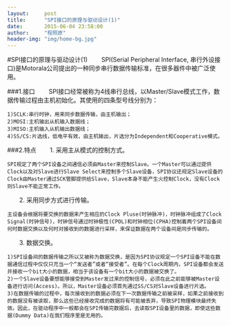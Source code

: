 ```yaml
---
layout:     post
title:      "SPI接口的原理与驱动设计(1)"
date:       2015-06-04 23:58:00
author:     "程照原"
header-img: "img/home-bg.jpg"
---
```

#SPI接口的原理与驱动设计(1)
　　SPI(Serial Peripheral Interface, 串行外设接口)是Motorala公司提出的一种同步串行数据传输标准，在很多器件中被广泛使用。

###1.接口
　　SPI接口经常被称为4线串行总线，以Master/Slave模式工作，数据传输过程由主机初始化。其使用的四条型号线分别为：
    
    1)SCLK:串行时钟，用来同步数据传输，由主机输出；
    2)MOSI:主机输出从机输入数据线；
    3)MISO:主机输入从机输出数据线；
    4)SS/CS:片选线，低电平有效，由主机输出，片选分为Independent和Cooperative模式。

###2.特点
　　1. 采用主从模式的控制方式。

    SPI规定了两个SPI设备之间通信必须由Master来控制Slave。一个Master可以通过提供Clock以及对Slave进行Slave Select来控制多个Slave设备，SPI协议还规定Slave设备的Clock由Master通过SCK管脚提供给Slave，Slave本身不能产生火控制Clock，没有Clock则Slave不能正常工作。

　　2. 采用同步方式进行传输。

    主设备会根据将要交换的数据来产生相应的Clock Pluse(时钟脉冲)，时钟脉冲组成了Clock Signal(时钟信号)，时钟信号通过时钟极性(CPOL)和时钟相位(CPHA)控制着两个SPI设备间何时数据交换以及何时对接收到的数据进行采样，来保证数据在两个设备间是同步传输的。

　　3. 数据交换。

    1)SPI设备间的数据传输之所以又被称为数据交换，是因为SPI协议规定一个SPI设备不能在数据通信过程中仅仅只充当一个“发送者”或者“接受者”。在每个Clock周期内，SPI设备都会发送并接收一个bit大小的数据，相当于该设备有一个bit大小的数据被交换了。
    2)一个Slave设备要想能够接受到Master发过来的控制信号，必须在此之前能够被Master设备进行访问(Access)。所以，Master设备必须首先通过SS/CS对Slave设备进行片选。
    3)在数据传输的过程中，每次接收到的数据必须在下一次数据传输之前被采样，如果之前接收到的数据没有被读取，那么这些已经接收完成的数据将有可能被丢弃，导致SPI物理模块最终失效。因此，在驱动程序中一般都会在SPI传输完数据后，去读取SPI设备里的数据，即使这些数据(Dummy Data)在我们程序里是无用的。
　　

